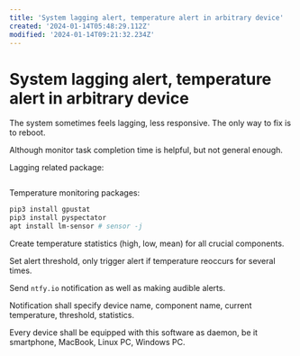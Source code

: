 ```yaml
---
title: 'System lagging alert, temperature alert in arbitrary device'
created: '2024-01-14T05:48:29.112Z'
modified: '2024-01-14T09:21:32.234Z'
---
```


# System lagging alert, temperature alert in arbitrary device

The system sometimes feels lagging, less responsive. The only way to fix is to reboot.

Although monitor task completion time is helpful, but not general enough.

Lagging related package:

```bash

```

Temperature monitoring packages:

```bash
pip3 install gpustat
pip3 install pyspectator
apt install lm-sensor # sensor -j
```

Create temperature statistics (high, low, mean) for all crucial components.

Set alert threshold, only trigger alert if temperature reoccurs for several times.

Send `ntfy.io` notification as well as making audible alerts.

Notification shall specify device name, component name, current temperature, threshold, statistics.

Every device shall be equipped with this software as daemon, be it smartphone, MacBook, Linux PC, Windows PC.
